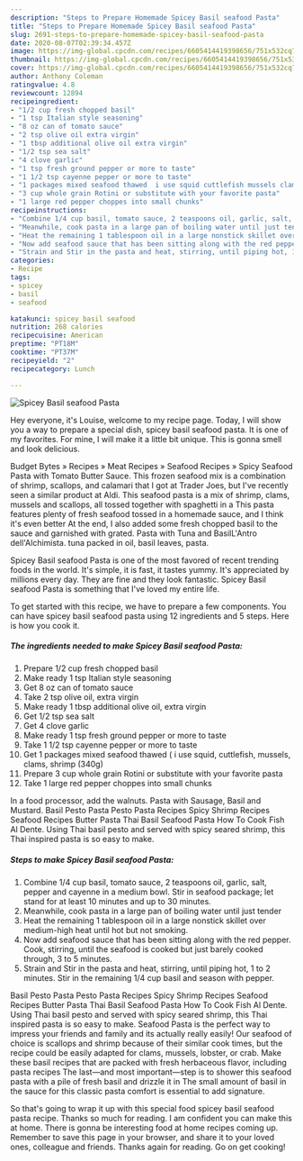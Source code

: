 ```yaml
---
description: "Steps to Prepare Homemade Spicey Basil seafood Pasta"
title: "Steps to Prepare Homemade Spicey Basil seafood Pasta"
slug: 2691-steps-to-prepare-homemade-spicey-basil-seafood-pasta
date: 2020-08-07T02:39:34.457Z
image: https://img-global.cpcdn.com/recipes/6605414419398656/751x532cq70/spicey-basil-seafood-pasta-recipe-main-photo.jpg
thumbnail: https://img-global.cpcdn.com/recipes/6605414419398656/751x532cq70/spicey-basil-seafood-pasta-recipe-main-photo.jpg
cover: https://img-global.cpcdn.com/recipes/6605414419398656/751x532cq70/spicey-basil-seafood-pasta-recipe-main-photo.jpg
author: Anthony Coleman
ratingvalue: 4.8
reviewcount: 12894
recipeingredient:
- "1/2 cup fresh chopped basil"
- "1 tsp Italian style seasoning"
- "8 oz can of tomato sauce"
- "2 tsp olive oil extra virgin"
- "1 tbsp additional olive oil extra virgin"
- "1/2 tsp sea salt"
- "4 clove garlic"
- "1 tsp fresh ground pepper or more to taste"
- "1 1/2 tsp cayenne pepper or more to taste"
- "1 packages mixed seafood thawed  i use squid cuttlefish mussels clams shrimp 340g"
- "3 cup whole grain Rotini or substitute with your favorite pasta"
- "1 large red pepper choppes into small chunks"
recipeinstructions:
- "Combine 1/4 cup basil, tomato sauce, 2 teaspoons oil, garlic, salt, pepper and cayenne in a medium bowl. Stir in seafood package; let stand for at least 10 minutes and up to 30 minutes."
- "Meanwhile, cook pasta in a large pan of boiling water until just tender"
- "Heat the remaining 1 tablespoon oil in a large nonstick skillet over medium-high heat until hot but not smoking."
- "Now add seafood sauce that has been sitting along with the red pepper. Cook, stirring, until the seafood is cooked but just barely cooked through, 3 to 5 minutes."
- "Strain and Stir in the pasta and heat, stirring, until piping hot, 1 to 2 minutes. Stir in the remaining 1/4 cup basil and season with pepper."
categories:
- Recipe
tags:
- spicey
- basil
- seafood

katakunci: spicey basil seafood 
nutrition: 268 calories
recipecuisine: American
preptime: "PT18M"
cooktime: "PT37M"
recipeyield: "2"
recipecategory: Lunch

---
```



![Spicey Basil seafood Pasta](https://img-global.cpcdn.com/recipes/6605414419398656/751x532cq70/spicey-basil-seafood-pasta-recipe-main-photo.jpg)

Hey everyone, it's Louise, welcome to my recipe page. Today, I will show you a way to prepare a special dish, spicey basil seafood pasta. It is one of my favorites. For mine, I will make it a little bit unique. This is gonna smell and look delicious.

Budget Bytes » Recipes » Meat Recipes » Seafood Recipes » Spicy Seafood Pasta with Tomato Butter Sauce. This frozen seafood mix is a combination of shrimp, scallops, and calamari that I got at Trader Joes, but I&#39;ve recently seen a similar product at Aldi. This seafood pasta is a mix of shrimp, clams, mussels and scallops, all tossed together with spaghetti in a This pasta features plenty of fresh seafood tossed in a homemade sauce, and I think it&#39;s even better At the end, I also added some fresh chopped basil to the sauce and garnished with grated. Pasta with Tuna and BasilL&#39;Antro dell&#39;Alchimista. tuna packed in oil, basil leaves, pasta.

Spicey Basil seafood Pasta is one of the most favored of recent trending foods in the world. It's simple, it is fast, it tastes yummy. It's appreciated by millions every day. They are fine and they look fantastic. Spicey Basil seafood Pasta is something that I've loved my entire life.


To get started with this recipe, we have to prepare a few components. You can have spicey basil seafood pasta using 12 ingredients and 5 steps. Here is how you cook it.

<!--inarticleads1-->

##### The ingredients needed to make Spicey Basil seafood Pasta:

1. Prepare 1/2 cup fresh chopped basil
1. Make ready 1 tsp Italian style seasoning
1. Get 8 oz can of tomato sauce
1. Take 2 tsp olive oil, extra virgin
1. Make ready 1 tbsp additional olive oil, extra virgin
1. Get 1/2 tsp sea salt
1. Get 4 clove garlic
1. Make ready 1 tsp fresh ground pepper or more to taste
1. Take 1 1/2 tsp cayenne pepper or more to taste
1. Get 1 packages mixed seafood thawed ( i use squid, cuttlefish, mussels, clams, shrimp (340g)
1. Prepare 3 cup whole grain Rotini or substitute with your favorite pasta
1. Take 1 large red pepper choppes into small chunks


In a food processor, add the walnuts. Pasta with Sausage, Basil and Mustard. Basil Pesto Pasta Pesto Pasta Recipes Spicy Shrimp Recipes Seafood Recipes Butter Pasta Thai Basil Seafood Pasta How To Cook Fish Al Dente. Using Thai basil pesto and served with spicy seared shrimp, this Thai inspired pasta is so easy to make. 

<!--inarticleads2-->

##### Steps to make Spicey Basil seafood Pasta:

1. Combine 1/4 cup basil, tomato sauce, 2 teaspoons oil, garlic, salt, pepper and cayenne in a medium bowl. Stir in seafood package; let stand for at least 10 minutes and up to 30 minutes.
1. Meanwhile, cook pasta in a large pan of boiling water until just tender
1. Heat the remaining 1 tablespoon oil in a large nonstick skillet over medium-high heat until hot but not smoking.
1. Now add seafood sauce that has been sitting along with the red pepper. Cook, stirring, until the seafood is cooked but just barely cooked through, 3 to 5 minutes.
1. Strain and Stir in the pasta and heat, stirring, until piping hot, 1 to 2 minutes. Stir in the remaining 1/4 cup basil and season with pepper.


Basil Pesto Pasta Pesto Pasta Recipes Spicy Shrimp Recipes Seafood Recipes Butter Pasta Thai Basil Seafood Pasta How To Cook Fish Al Dente. Using Thai basil pesto and served with spicy seared shrimp, this Thai inspired pasta is so easy to make. Seafood Pasta is the perfect way to impress your friends and family and its actually really easily! Our seafood of choice is scallops and shrimp because of their similar cook times, but the recipe could be easily adapted for clams, mussels, lobster, or crab. Make these basil recipes that are packed with fresh herbaceous flavor, including pasta recipes The last—and most important—step is to shower this seafood pasta with a pile of fresh basil and drizzle it in The small amount of basil in the sauce for this classic pasta comfort is essential to add signature. 

So that's going to wrap it up with this special food spicey basil seafood pasta recipe. Thanks so much for reading. I am confident you can make this at home. There is gonna be interesting food at home recipes coming up. Remember to save this page in your browser, and share it to your loved ones, colleague and friends. Thanks again for reading. Go on get cooking!
